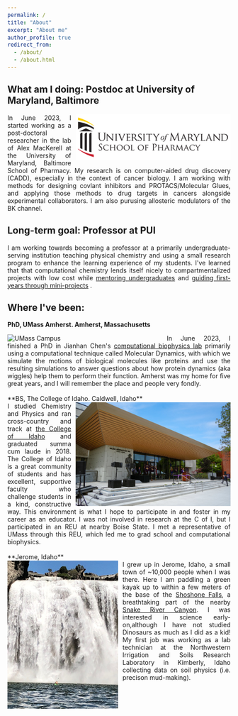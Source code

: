 ```yaml
---
permalink: /
title: "About"
excerpt: "About me"
author_profile: true
redirect_from: 
  - /about/
  - /about.html
---
```


What am I doing: Postdoc at University of Maryland, Baltimore
-----

<div style="text-align: justify">
<img align='right' width='350' style='padding-left: 10px' alt='University of Maryland, Baltimore School of Pharmacy' src='images/UMB_Pharmacy.png'>
In June 2023, I started working as a post-doctoral researcher in the lab of Alex MacKerell at the University of Maryland, Baltimore School of Pharmacy. My research is on computer-aided drug discovery (CADD), especially in the context of cancer biology. I am working with methods for designing covlant inhibitors and PROTACS/Molecular Glues, and applying those methods to drug targets in cancers alongside experimental collaborators. I am also purusing allosteric modulators of the BK channel.
</div>


Long-term goal: Professor at PUI
---
<div style="text-align: justify">
I am working towards becoming a professor at a primarily undergraduate-serving institution teaching physical chemistry and using a small research program to enhance the learning experience of my students. I've learned that that computational chemistry lends itself nicely to compartmentalized projects with low cost while <a href="teaching/mentoring">mentoring undergraduates</a> and <a href="posts/2022/12/1stclass">guiding first-years through mini-projects</a> .
</div>


Where I've been:
---
**PhD, UMass Amherst. Amherst, Massachusetts**
<div style="text-align: justify">
<img align='left' width='350' style="padding-right: 10px" alt='UMass Campus' src='https://umassamherst.widen.net/content/kwpnbgxybm/jpeg/2015_Fall_Campus_mkt__MG_9474.jpeg?w=640&keep=c&crop=yes&color=cccccc&quality=80'>
In June 2023, I finished a PhD in Jianhan Chen's <a href="https://people.chem.umass.edu/jchenlab/main.html">computational biophysics lab</a> primarily using a computational technique called Molecular Dynamics, with which we simulate the motions of biological molecules like proteins and use the resulting simulations to answer questions about how protein dynamics (aka wiggles) help them to perform their function. Amherst was my home for five great years, and I will remember the place and people very fondly.
</div>

<br>
**BS, The College of Idaho. Caldwell, Idaho**
<div style="text-align: justify">
<img align='right' width='350' style="padding-left: 10px" alt='CofI Campus' src='images/CofI.jpg'>
I studied Chemistry and Physics and ran cross-country and track at <a href='https://collegeofidaho.edu'>the College of Idaho</a> and graduated summa cum laude in 2018. The College of Idaho is a great community of students and has excellent, supportive faculty who challenge students in a kind, constructive way. This environment is what I hope to participate in and foster in my career as an educator. I was not involved in research at the C of I, but I participated in an REU at nearby Boise State. I met a representative of UMass through this REU, which led me to grad school and computational biophysics.
</div>

<br>
**Jerome, Idaho**
<div style="text-align: justify">
<img align='left' width='250' style='padding-right: 10px' alt='Shoshone Falls' src='images/shoshone_falls.jpg'>
I grew up in Jerome, Idaho, a small town of ~10,000 people when I was there. Here I am paddling a green kayak up to within a few meters of the base of the <a href="https://en.wikipedia.org/wiki/Shoshone_Falls">Shoshone Falls</a>, a breathtaking part of the nearby <a href="https://en.wikipedia.org/wiki/Snake_River">Snake River Canyon</a>. I was interested in science early-on,although I have not studied Dinosaurs as much as I did as a kid! My first job was working as a lab technician at the Northwestern Irrigation and Soils Research Laboratory in Kimberly, Idaho collecting data on soil physics (i.e. precison mud-making).
</div>
